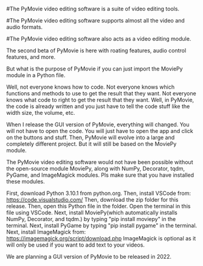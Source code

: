 #The PyMovie video editing software is a suite of video editing tools.

#The PyMovie video editing software supports almost all the video and audio formats.

#The PyMovie video editing software also acts as a video editing module.

The second beta of PyMovie is here with roating features, audio control features, and more.

But what is the purpose of PyMovie if you can just import the MoviePy module in a Python file.

Well, not everyone knows how to code. Not everyone knows which functions and methods to use to get the result that they want. Not everyone knows what code to right to get the result that they want. Well, in PyMovie, the code is already written and you just have to tell the code stuff like the width size, the volume, etc.

When I release the GUI version of PyMovie, everything will changed. You will not have to open the code. You will just have to open the app and click on the buttons and stuff. 
Then, PyMovie will evolve into a large and completely different project. But it will still be based on the MoviePy module.

The PyMovie video editing software would not have been possible without the open-source module MoviePy, along with NumPy, Decorator, tqdm, PyGame, and ImageMagick modules. Pls make sure that you have installed these modules.

First, download Python 3.10.1 from python.org.
Then, install VSCode from: https://code.visualstudio.com/
Then, download the zip folder for this release.
Then, open this Python file in the folder.
Open the terminal in this file using VSCode. 
Next, install MoviePy(which automatically installs NumPy, Decorator, and tqdm.) by typing "pip install moviepy" in the terminal. 
Next, install PyGame by typing "pip install pygame" in the terminal. 
Next, install ImageMagick from: https://imagemagick.org/script/download.php ImageMagick is optional as it will only be used if you want to add text to your videos. 

We are planning a GUI version of PyMovie to be released in 2022.
